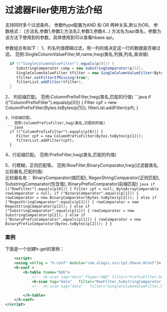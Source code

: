 过滤器Filer使用方法介绍
========
 支持同时多个过滤条件。
 参数ftype配置为AND 和 OR 两种关系,默认为OR。
 参数格式：
 (方法名,参数1,参数2;方法名2,参数3,参数4...)
 方法名为api类名，参数为该方法下使用到的参数，具体使用到可以查看hbase api。
 
参数组合有如下：
 1、列名列值模糊过滤，用一列的值决定这一行的数据是否被过滤。
       范例:SingleColumnValueFilter,M,name,hwg(类名,列族,列名,查询值)
   ```java
  	 if (("SingleColumnValueFilter").equals(p[0])) {
        SubstringComparator comp = new SubstringComparator(p[3]);
        SingleColumnValueFilter tfilter = new SingleColumnValueFilter(Bytes.toBytes(p[1]), 				Bytes.toBytes(p[2]), CompareOp.EQUAL, comp);
        tfilter.setFilterIfMissing(true);
        filterList.addFilter(tfilter);
     }
   ```
2、 列前缀匹配。
       范例:ColumnPrefixFilter,hwg(类名,匹配的行值)
    ```java
  	 if (("ColumnPrefixFilter").equals(p[0])) {
        Filter cpf = new ColumnPrefixFilter(Bytes.toBytes(p[1]));
        filterList.addFilter(cpf);
     }
   ```
3、行前缀匹配。
       范例:ColumnPrefixFilter,hwg(类名,匹配的列值)
    ```java
  	 if (("ColumnPrefixFilter").equals(p[0])) {
        Filter cpf = new ColumnPrefixFilter(Bytes.toBytes(p[1]));
        filterList.addFilter(cpf);
     }
   ```
4、行前缀匹配。
       范例:PrefixFilter,hwg(类名,匹配的列值)
       
5、行模糊，正则匹配等。
       范例:RowFilter,BinaryComparator,hwg(过滤器类名,比较器名,匹配的值)   
        比较器名有：    BinaryComparator(值匹配),
 		 	RegexStringComparator(正则匹配),
  		 	SubstringComparator(包含值),
 			BinaryPrefixComparator(前缀匹配)
 	```java
 	   if (("RowFilter").equals(p[0])) {
                Filter cpf = null;
                ByteArrayComparable rowComparator = null;
                if ("BinaryComparator".equals(p[1])) {
                    rowComparator = new BinaryComparator(Bytes.toBytes(p[2]));
                } else if ("RegexStringComparator".equals(p[1])) {
                    rowComparator = new RegexStringComparator(p[2]);
                } else if ("SubstringComparator".equals(p[1])) {
                    rowComparator = new SubstringComparator(p[2]);
                } else if ("BinaryPrefixComparator".equals(p[1])) {
                    rowComparator = new BinaryPrefixComparator(Bytes.toBytes(p[2]));
                }
        }
 	```		
 
### 案例

下面是一个创建h-get的案例：

```xml
	<script>
	<using xmlTag = "h-conf" module="com.alogic.xscript.hbase.HConf"/>
	<h-conf >
		<h-table tname="bbb">
			<!-- <h-scan tag="data" ftype="AND" filter="PrefixFilter,hw;SingleColumnValueFilter,M,money,0" /> -->
			<h-scan tag="data"   filter="RowFilter,SubstringComparator,hw" />
			<!-- <h-scan tag="data"   filter="SingleColumnValueFilter,M,money,0" /> -->

		</h-table>
	</h-conf>
</script>
```
